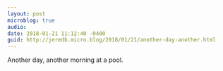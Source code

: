 ```yaml
---
layout: post
microblog: true
audio: 
date: 2018-01-21 11:12:40 -0400
guid: http://jeredb.micro.blog/2018/01/21/another-day-another.html
---
```

Another day, another morning at a pool.

